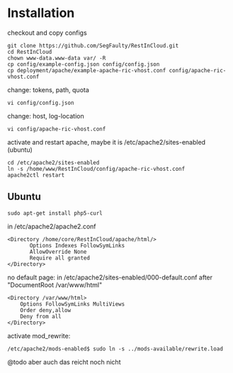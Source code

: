 # Installation

checkout and copy configs

    git clone https://github.com/SegFaulty/RestInCloud.git
    cd RestInCloud
	chown www-data.www-data var/ -R
    cp config/example-config.json config/config.json
    cp deployment/apache/example-apache-ric-vhost.conf config/apache-ric-vhost.conf

change: tokens, path, quota

    vi config/config.json

change: host, log-location

	vi config/apache-ric-vhost.conf

activate and restart apache, maybe it is /etc/apache2/sites-enabled (ubuntu)

    cd /etc/apache2/sites-enabled
    ln -s /home/www/RestInCloud/config/apache-ric-vhost.conf
    apache2ctl restart



## Ubuntu

    sudo apt-get install php5-curl

in /etc/apache2/apache2.conf

	<Directory /home/core/RestInCloud/apache/html/>
		   Options Indexes FollowSymLinks
		   AllowOverride None
		   Require all granted
	</Directory>

no default page: in /etc/apache2/sites-enabled/000-default.conf after "DocumentRoot /var/www/html"

    <Directory /var/www/html>
        Options FollowSymLinks MultiViews
        Order deny,allow
        Deny from all
    </Directory>

activate mod_rewrite:

    /etc/apache2/mods-enabled$ sudo ln -s ../mods-available/rewrite.load

@todo aber auch das reicht noch nicht